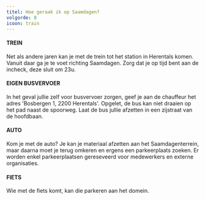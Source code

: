 ```yaml
---
titel: Hoe geraak ik op Saamdagen?
volgorde: 8
icoon: train
---
```


#### TREIN

Net als andere jaren kan je met de trein tot het station in Herentals komen. Vanuit daar ga je te voet richting Saamdagen.
Zorg dat je op tijd bent aan de incheck, deze sluit om 23u. 

#### EIGEN BUSVERVOER

In het geval jullie zelf voor busvervoer zorgen, geef je aan de chauffeur het adres 'Bosbergen 1, 2200 Herentals'. Opgelet, de bus kan niet draaien op het pad naast de spoorweg. Laat de bus jullie afzetten in een zijstraat van de hoofdbaan.

#### AUTO

Kom je met de auto? Je kan je materiaal afzetten aan het Saamdagenterrein, maar daarna moet je terug omkeren en ergens een parkeerplaats zoeken. Er worden enkel parkeerplaatsen gereseveerd voor medewerkers en externe organisaties. 

#### FIETS

Wie met de fiets komt, kan die parkeren aan het domein.
